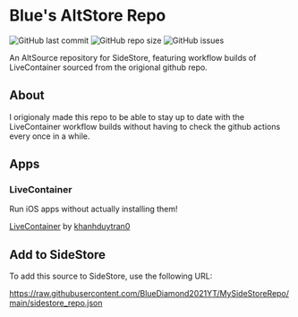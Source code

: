 # Blue's AltStore Repo

![GitHub last commit](https://img.shields.io/github/last-commit/BlueDiamond2021YT/MySideStoreRepo)
![GitHub repo size](https://img.shields.io/github/repo-size/BlueDiamond2021YT/MySideStoreRepo)
![GitHub issues](https://img.shields.io/github/issues/BlueDiamond2021YT/MySideStoreRepo)

An AltSource repository for SideStore, featuring workflow builds of LiveContainer sourced from the origional github repo.

## About
I origionaly made this repo to be able to stay up to date with the LiveContainer workflow builds without having to check the github actions every once in a while.


## Apps

### LiveContainer

Run iOS apps without actually installing them!

[LiveContainer](https://github.com/khanhduytran0/LiveContainer) by [khanhduytran0](https://github.com/khanhduytran0)

## Add to SideStore

To add this source to SideStore, use the following URL:

https://raw.githubusercontent.com/BlueDiamond2021YT/MySideStoreRepo/main/sidestore_repo.json
